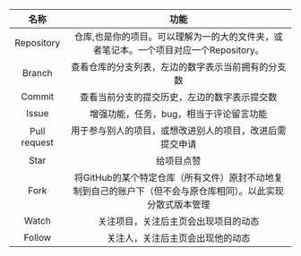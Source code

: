 |  名称  |  功能  |
|:--:|:--:|
|Repository|仓库,也是你的项目。可以理解为一的大的文件夹，或者笔记本。一个项目对应一个Repository。|
|Branch|查看仓库的分支列表，左边的数字表示当前拥有的分支数|
|Commit|查看当前分支的提交历史，左边的数字表示提交数|
|Issue|增强功能，任务，bug，相当于评论留言功能|
|Pull request|用于参与别人的项目，或想改进别人的项目，改进后需提交申请|
|Star|给项目点赞|
|Fork|将GitHub的某个特定仓库（所有文件）原封不动地复制到自己的账户下（但不会与原仓库相同）。以此实现分散式版本管理|
|Watch|关注项目，关注后主页会出现项目的动态|
|Follow|关注人，关注后主页会出现他的动态|
